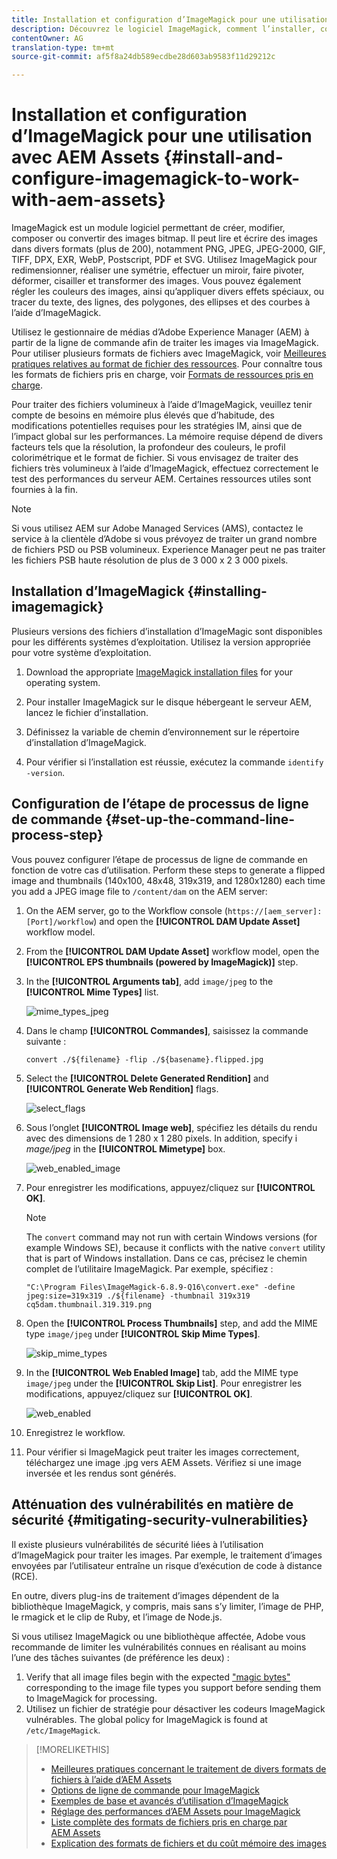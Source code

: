 ```yaml
---
title: Installation et configuration d’ImageMagick pour une utilisation avec AEM Assets
description: Découvrez le logiciel ImageMagick, comment l’installer, configurer l’étape de processus de ligne de commande et l’utiliser pour modifier, composer et générer des miniatures à partir d’images.
contentOwner: AG
translation-type: tm+mt
source-git-commit: af5f8a24db589ecdbe28d603ab9583f11d29212c

---
```



# Installation et configuration d’ImageMagick pour une utilisation avec AEM Assets {#install-and-configure-imagemagick-to-work-with-aem-assets}

ImageMagick est un module logiciel permettant de créer, modifier, composer ou convertir des images bitmap. Il peut lire et écrire des images dans divers formats (plus de 200), notamment PNG, JPEG, JPEG-2000, GIF, TIFF, DPX, EXR, WebP, Postscript, PDF et SVG. Utilisez ImageMagick pour redimensionner, réaliser une symétrie, effectuer un miroir, faire pivoter, déformer, cisailler et transformer des images. Vous pouvez également régler les couleurs des images, ainsi qu’appliquer divers effets spéciaux, ou tracer du texte, des lignes, des polygones, des ellipses et des courbes à l’aide d’ImageMagick.

Utilisez le gestionnaire de médias d’Adobe Experience Manager (AEM) à partir de la ligne de commande afin de traiter les images via ImageMagick. Pour utiliser plusieurs formats de fichiers avec ImageMagick, voir [Meilleures pratiques relatives au format de fichier des ressources](assets-file-format-best-practices.md). Pour connaître tous les formats de fichiers pris en charge, voir [Formats de ressources pris en charge](assets-formats.md).

Pour traiter des fichiers volumineux à l’aide d’ImageMagick, veuillez tenir compte de besoins en mémoire plus élevés que d’habitude, des modifications potentielles requises pour les stratégies IM, ainsi que de l’impact global sur les performances. La mémoire requise dépend de divers facteurs tels que la résolution, la profondeur des couleurs, le profil colorimétrique et le format de fichier. Si vous envisagez de traiter des fichiers très volumineux à l’aide d’ImageMagick, effectuez correctement le test des performances du serveur AEM. Certaines ressources utiles sont fournies à la fin.

>[!NOTE]
>
>Si vous utilisez AEM sur Adobe Managed Services (AMS), contactez le service à la clientèle d’Adobe si vous prévoyez de traiter un grand nombre de fichiers PSD ou PSB volumineux. Experience Manager peut ne pas traiter les fichiers PSB haute résolution de plus de 3 000 x 2 3 000 pixels.

## Installation d’ImageMagick {#installing-imagemagick}

Plusieurs versions des fichiers d’installation d’ImageMagic sont disponibles pour les différents systèmes d’exploitation. Utilisez la version appropriée pour votre système d’exploitation.

1. Download the appropriate [ImageMagick installation files](https://www.imagemagick.org/script/download.php) for your operating system.
1. Pour installer ImageMagick sur le disque hébergeant le serveur AEM, lancez le fichier d’installation.

1. Définissez la variable de chemin d’environnement sur le répertoire d’installation d’ImageMagick.
1. Pour vérifier si l’installation est réussie, exécutez la commande `identify -version`.

## Configuration de l’étape de processus de ligne de commande {#set-up-the-command-line-process-step}

Vous pouvez configurer l’étape de processus de ligne de commande en fonction de votre cas d’utilisation. Perform these steps to generate a flipped image and thumbnails (140x100, 48x48, 319x319, and 1280x1280) each time you add a JPEG image file to `/content/dam` on the AEM server:

1. On the AEM server, go to the Workflow console (`https://[aem_server]:[Port]/workflow`) and open the **[!UICONTROL DAM Update Asset]** workflow model.
1. From the **[!UICONTROL DAM Update Asset]** workflow model, open the **[!UICONTROL EPS thumbnails (powered by ImageMagick)]** step.
1. In the **[!UICONTROL Arguments tab]**, add `image/jpeg` to the **[!UICONTROL Mime Types]** list.

   ![mime_types_jpeg](assets/mime_types_jpeg.png)

1. Dans le champ **[!UICONTROL Commandes]**, saisissez la commande suivante :

   `convert ./${filename} -flip ./${basename}.flipped.jpg`

1. Select the **[!UICONTROL Delete Generated Rendition]** and **[!UICONTROL Generate Web Rendition]** flags.

   ![select_flags](assets/select_flags.png)

1. Sous l’onglet **[!UICONTROL Image web]**, spécifiez les détails du rendu avec des dimensions de 1 280 x 1 280 pixels. In addition, specify i *mage/jpeg* in the **[!UICONTROL Mimetype]** box.

   ![web_enabled_image](assets/web_enabled_image.png)

1. Pour enregistrer les modifications, appuyez/cliquez sur **[!UICONTROL OK]**.

   >[!NOTE]
   >
   >The `convert` command may not run with certain Windows versions (for example Windows SE), because it conflicts with the native `convert` utility that is part of Windows installation. Dans ce cas, précisez le chemin complet de l’utilitaire ImageMagick. Par exemple, spécifiez :
   >
   >`"C:\Program Files\ImageMagick-6.8.9-Q16\convert.exe" -define jpeg:size=319x319 ./${filename} -thumbnail 319x319 cq5dam.thumbnail.319.319.png`

1. Open the **[!UICONTROL Process Thumbnails]** step, and add the MIME type `image/jpeg` under **[!UICONTROL Skip Mime Types]**.

   ![skip_mime_types](assets/skip_mime_types.png)

1. In the **[!UICONTROL Web Enabled Image]** tab, add the MIME type `image/jpeg` under the **[!UICONTROL Skip List]**. Pour enregistrer les modifications, appuyez/cliquez sur **[!UICONTROL OK]**.

   ![web_enabled](assets/web_enabled.png)

1. Enregistrez le workflow.
1. Pour vérifier si ImageMagick peut traiter les images correctement, téléchargez une image .jpg vers AEM Assets. Vérifiez si une image inversée et les rendus sont générés.

## Atténuation des vulnérabilités en matière de sécurité {#mitigating-security-vulnerabilities}

Il existe plusieurs vulnérabilités de sécurité liées à l’utilisation d’ImageMagick pour traiter les images. Par exemple, le traitement d’images envoyées par l’utilisateur entraîne un risque d’exécution de code à distance (RCE).

En outre, divers plug-ins de traitement d’images dépendent de la bibliothèque ImageMagick, y compris, mais sans s’y limiter, l’image de PHP, le rmagick et le clip de Ruby, et l’image de Node.js.

Si vous utilisez ImageMagick ou une bibliothèque affectée, Adobe vous recommande de limiter les vulnérabilités connues en réalisant au moins l’une des tâches suivantes (de préférence les deux) :

1. Verify that all image files begin with the expected [&quot;magic bytes&quot;](https://en.wikipedia.org/wiki/List_of_file_signatures) corresponding to the image file types you support before sending them to ImageMagick for processing.
1. Utilisez un fichier de stratégie pour désactiver les codeurs ImageMagick vulnérables. The global policy for ImageMagick is found at `/etc/ImageMagick`.

>[!MORELIKETHIS]
>
>* [Meilleures pratiques concernant le traitement de divers formats de fichiers à l’aide d’AEM Assets](assets-file-format-best-practices.md)
>* [Options de ligne de commande pour ImageMagick](https://www.imagemagick.org/script/command-line-options.php)
>* [Exemples de base et avancés d’utilisation d’ImageMagick](https://www.imagemagick.org/Usage/)
>* [Réglage des performances d’AEM Assets pour ImageMagick](performance-tuning-guidelines.md)
>* [Liste complète des formats de fichiers pris en charge par AEM Assets](assets-formats.md)
>* [Explication des formats de fichiers et du coût mémoire des images](https://www.scantips.com/basics1d.html)

